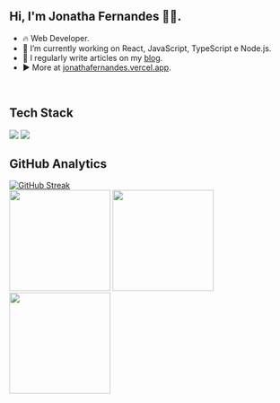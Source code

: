 ## Hi, I'm Jonatha Fernandes 👋🏽.
- 🔥 Web Developer.
- 🔭 I’m currently working on React, JavaScript, TypeScript e Node.js.
- 📝 I regularly write articles on my [blog](https://jonathafernandes.github.io/blog.github.io/).
- ▶️ More at [jonathafernandes.vercel.app](https://jonathafernandes.vercel.app/).

<br/>

## Tech Stack
<img src="https://skillicons.dev/icons?i=html,sass,css,markdown,git,github,javascript,bootstrap" />
<img src="https://skillicons.dev/icons?i=react,tailwind,typescript,nodejs,vite,powershell,vscode,linux" />

<br/>

## GitHub Analytics
[![GitHub Streak](https://streak-stats.demolab.com?user=jonathafernandes&theme=aura-dark&locale=pt_BR&card_width=613)](https://git.io/streak-stats)
<br/>
<img src="https://github-readme-stats.vercel.app/api/top-langs?username=jonathafernandes&locale=en&hide_title=false&layout=compact&card_width=320&langs_count=8&theme=aura&hide_border=true" height="180px" />
<img src="http://github-profile-summary-cards.vercel.app/api/cards/stats?username=jonathafernandes&theme=aura" height="180px"/>
<img src="http://github-profile-summary-cards.vercel.app/api/cards/most-commit-language?username=jonathafernandes&theme=aura" height="180px"/>
